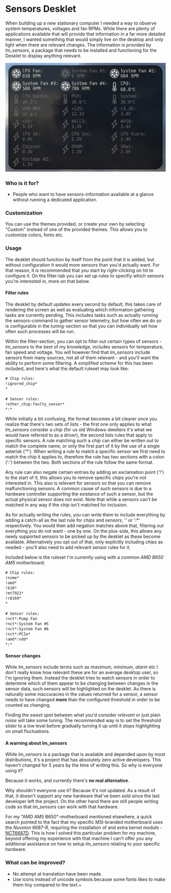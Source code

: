 # Sensors Desklet

When building up a new stationary computer I needed a way to observe system temperatures, voltages and fan RPMs. While there are plenty of applications available that will provide that information in a far more detailed manner, I wanted something that would simply live on the desktop and only light when there are relevant changes. The information is provided by *lm_sensors*, a package that needs to be installed and functioning for the Desklet to display anything relevant.

![Screenshot](/sensors@tebl/screenshot.png)

### Who is it for?

* People who want to have sensors-information available at a glance without running a dedicated application.

### Customization

You can use the themes provided, or create your own by selecting "Custom" instead of one of the provided themes. This allows you to customize colors, fonts etc.

### Usage

The desklet should function by itself from the point that it is added, but without configuration it would more sensors than you'd actually want. For that reason, it is recommended that you start by right-clicking on hit to configure it. On the filter-tab you can set up rules to specifiy which sensors you're interested in, more on that below.

#### Filter rules
The desklet by default updates every second by default, this takes care of rendering the screen as well as evaluating which information gathering tasks are currently pending. This includes tasks such as actually running the sensors-command to gather sensor telemetry, but how often we do so is configurable in the tuning-section so that you can individually set how often such processes will be run.

Within the filter-section, you can opt to filter out certain types of sensors - *lm_sensors* to the best of my knowledge, includes sensors for temperature, fan speed and voltage. You will however find that *lm_sensors* include sensors from many sources, not all of them relevant - and you'll want the ability to perform some filtering. A simplified scheme for this has been included, and here's what the default ruleset may look like:
```
# Chip rules:
!ignored_chip*
*

# Sensor rules:
!other_chip:faulty_sensor*
*:*
```
While initially a bit confusing, the format becomes a bit clearer once you realize that there's two sets of lists - the first one only applies to what *lm_sensors* consider a *chip* (for us old Windows-dwellers it's what we would have referred to as a driver), the second lists rules that apply to specific sensors. A rule matching such a *chip* can either be written out to match the complete name, or only the first part of it by the use of a single asterisk ('*'). When writing a rule to match a specific sensor we first need to match the chip it applies to, therefore the rule has two sections with a colon (':') between the two. Both sections of the rule follow the same format.

Any rule can also negate certain entries by adding an exclamation point ('!') to the start of it, this allows you to remove specific *chips* you're not interested in. This also is relevant for sensors so that you can remove malfunctioning sensors. A common cause of such sensors is due to a hardware controller supporting the existance of such a sensor, but the actual physical sensor does not exist. Note that while a sensors can't be matched in any way if the chip isn't matched for inclusion. 

As for actually writing the rules, you can write them to include everything by adding a catch-all as the last rule for *chips* and *sensors*, '*' or '*:*' respectively. You would then add negation matches above that, filtering out everything you do not want - one by one. On the plus-side, this allows any newly supported sensors to be picked up by the desklet as these become available. Alternatively you opt out of that, only explicitly including *chips* as needed - you'll also need to add relevant sensor rules for it.

Included below is the ruleset I'm currently using with a common *AMD B650 AM5* motherboard:
```
# Chip rules:
!nvme*
!amd*
!k10*
!mt7921*
!r8169*
*

# Sensor rules:
!nct*:Pump Fan
!nct*:System Fan #5
!nct*:System Fan #6
!nct*:PCIe*
!amd*:vdd*
*:*
```

#### Sensor changes
While *lm_sensors* include terms such as *maximum*, *minimum*, *alarm* etc I don't really know how relevant these are for an average desktop user, so I'm ignoring them. Instead the desklet tries to watch sensors in order to determine which of them appear to be changing between changes in the sensor data, such sensors will be highlighted on the desklet. As there is naturally some inaccuracies in the values returned for a sensor, a sensor needs to have changed **more** than the configured threshold in order to be counted as changing.

Finding the *sweet spot* between what you'd consider *relevant* or just plain *noise* will take some tuning. The recommended way is to set the threshold slider to a low level before gradually turning it up until it stops highlighting on small fluctuations.

#### A warning about lm_sensors
While *lm_sensors* is a package that is available and depended upon by most distributions, it's a project that has absolutely zero active developers. This haven't changed for 5 years by the time of writing this. So why is everyone using it?

Because it works, and currently there's **no real alternative**.

Why shouldn't everyone use it? Because it's not updated. As a result of that, it doesn't support any new hardware that've been sold since the last developer left the project. On the other hand there are still people writing code so that *lm_sensors* can work with that hardware.

For my "AMD AM5 B650"-motherboard mentioned elsewhere, a quick search pointed to the fact that my specific MSI-branded motherboard uses the *Nuvoton 6687-R*, requiring the installation of and extra kernel module - [NCT6687D](https://github.com/Fred78290/nct6687d). This is how I solved this particular problem for my machine, beyond offering my experience with that machine I can't offer you any additional assistance on how to setup *lm_sensors* relating to your specific hardware.

### What can be improved?

* No attempt at translation have been made.
* Use icons instead of unicode symbols because some fonts likes to make them tiny compared to the text.+

